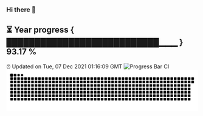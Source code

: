 ### Hi there 👋
⏳ Year progress { ███████████████████████████▁▁▁ } 93.17 %
---
⏰ Updated on Tue, 07 Dec 2021 01:16:09 GMT
![Progress Bar CI](https://github.com/liununu/liununu/workflows/Progress%20Bar%20CI/badge.svg)
![](https://raw.githubusercontent.com/coder-Zzx/coder-Zzx/main/assets/github-contribution-grid-snake.svg)
